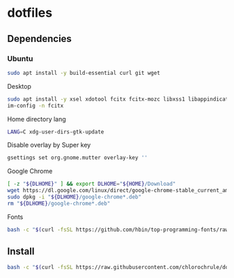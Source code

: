 # dotfiles
## Dependencies
### Ubuntu
```bash
sudo apt install -y build-essential curl git wget
```
Desktop  
```bash
sudo apt install -y xsel xdotool fcitx fcitx-mozc libxss1 libappindicator1 libindicator7
im-config -n fcitx
```
Home directory lang
```bash
LANG=C xdg-user-dirs-gtk-update
```
Disable overlay by Super key
```bash
gsettings set org.gnome.mutter overlay-key ''
```
Google Chrome  
```bash
[ -z "${DLHOME}" ] && export DLHOME="${HOME}/Download"
wget https://dl.google.com/linux/direct/google-chrome-stable_current_amd64.deb -P "${DLHOME}"
sudo dpkg -i "${DLHOME}/google-chrome*.deb"
rm "${DLHOME}/google-chrome*.deb"
```
Fonts
```bash
bash -c "$(curl -fsSL https://github.com/hbin/top-programming-fonts/raw/master/install.sh)"
```
## Install
```bash
bash -c "$(curl -fsSL https://raw.githubusercontent.com/chlorochrule/dotfiles/master/init/installer.sh)"
```
